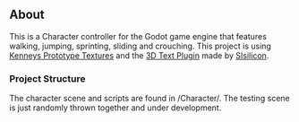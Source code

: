 ## About
This is a Character controller for the Godot game engine that features walking, jumping, sprinting, sliding and crouching.
This project is using [Kenneys Prototype Textures](https://www.kenney.nl/assets/prototype-textures) and the
[3D Text Plugin](https://github.com/SIsilicon/Godot-3D-text-plugin) made by [SIsilicon](https://github.com/SIsilicon).

### Project Structure
The character scene and scripts are found in /Character/.
The testing scene is just randomly thrown together and under development.
